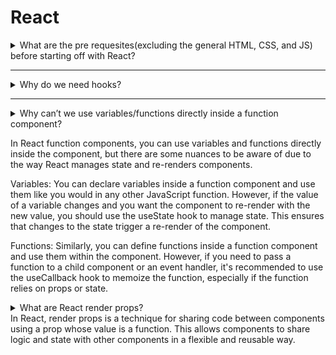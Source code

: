 # React

<details>
<summary>What are the pre requesites(excluding the general HTML, CSS, and JS) before starting off with React?</summary>

Apart from HTML, CSS and a good level of comfort with Javascript, learning react requires one to be be familiar with Object Oriented Concepts since React uses a lot of inheritance from classes and methods that are used to create both functional and presentational components. Knowledge of Single Page Applications is also important as it will give you an idea of how routing happens with the understanding that the routes are dynamic and not physical pages on the server. To set up you can either use a [script tag](https://reactjs.org/docs/add-react-to-a-website.html) that pulls in React in your project or to set up using [create-react-app](https://github.com/facebook/create-react-app) from Facebook. You can then write your own React code in a simple JS file for functional components and JSX file for presentational components.

You can start with the official docs' [getting started](https://reactjs.org/docs/getting-started.html) page which are very beginner friendly.

</details>

----

<details>
<summary>Why do we need hooks?</summary>

Hooks are a way of letting the developer use State or other React Features without necessarily writing class components (sounds cool, right?!). Previously React required that to create state or set State of a component on needs to declare a class component where the state could be initialized and then would be later used in the class component. Using React hooks one can easily initialize state or any lifecycle methods within functional components. An example would be setting initial state of counter in a functional component and incrementing the counter as a button is clicked. 

```
import { useState } from 'react';

function Example() {
  // Declare a new state variable, which we'll call "count"
  const [count, setCount] = useState(0);
  return (
    <div>
      <p>You clicked {count} times</p>
      <button onClick={() => setCount(count + 1)}>
        Click me
      </button>
    </div>
  );
}

```
From the above the `useState` is the hook which we use to initialize our state, to trigger the hook we call the function that we declare while initializing the react hook which is `setCount`. It is important to note that the hook will only be used with the initial state and will only work withing react functional components. 

</details>

----

<details>
<summary>Why can’t we use variables/functions directly inside a function component?</summary>

If you know the answer to this question, please submit a pull request with the answer.

</details>

In React function components, you can use variables and functions directly inside the component, but there are some nuances to be aware of due to the way React manages state and re-renders components.

Variables: You can declare variables inside a function component and use them like you would in any other JavaScript function. However, if the value of a variable changes and you want the component to re-render with the new value, you should use the useState hook to manage state. This ensures that changes to the state trigger a re-render of the component.

Functions: Similarly, you can define functions inside a function component and use them within the component. However, if you need to pass a function to a child component or an event handler, it's recommended to use the useCallback hook to memoize the function, especially if the function relies on props or state.

<details>
<summary>What are React render props?</summary>

If you know the answer to this question, please submit a pull request with the answer.

</details>
In React, render props is a technique for sharing code between components using a prop whose value is a function. This allows components to share logic and state with other components in a flexible and reusable way.
